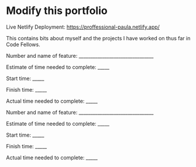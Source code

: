 # Modify this portfolio

Live Netlify Deployment: <https://proffessional-paula.netlify.app/>  

This contains bits about myself and the projects I have worked on thus far in Code Fellows.

Number and name of feature: ________________________________

Estimate of time needed to complete: _____

Start time: _____

Finish time: _____

Actual time needed to complete: _____

Number and name of feature: ________________________________

Estimate of time needed to complete: _____

Start time: _____

Finish time: _____

Actual time needed to complete: _____
